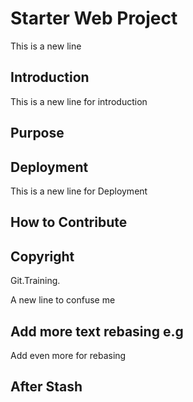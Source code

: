 # Starter Web Project

This is a new line

## Introduction

This is a new line for introduction

## Purpose

## Deployment

This is a new line for Deployment

## How to Contribute

## Copyright

Git.Training.

A new line to confuse me 

## Add more text rebasing e.g

Add even more for rebasing

## After Stash 